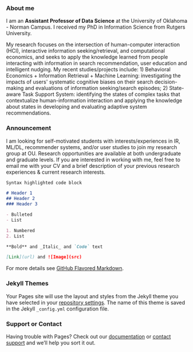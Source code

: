 ### About me

I am an **Assistant Professor of Data Science** at the University of Oklahoma - Norman Campus. I received my PhD in Information Science from Rutgers University.

My research focuses on the intersection of human-computer interaction (HCI), interactive information seeking/retrieval, and computational economics, and seeks to apply the knowledge learned from people interacting with information in search recommendation, user education and intelligent nudging. My recent studies/projects include: 1) Behavioral Economics + Information Retrieval + Machine Learning: investigating the impacts of users' systematic cognitive biases on their search decision-making and evaluations of information seeking/search episodes; 2) State-aware Task Support System: identifying the states of complex tasks that contextualize human-information interaction and applying the knowledge about states in developing and evaluating adaptive system recommendations. 

### Announcement

I am looking for self-motivated students with interests/experiences in IR, ML/DL, recommender systems, and/or user studies to join my research group at OU. Research opportunities are available at both undergraduate and graduate levels. If you are interested in working with me, feel free to email me with your CV and a brief description of your previous research experiences & current research interests. 

```markdown
Syntax highlighted code block

# Header 1
## Header 2
### Header 3

- Bulleted
- List

1. Numbered
2. List

**Bold** and _Italic_ and `Code` text

[Link](url) and ![Image](src)
```

For more details see [GitHub Flavored Markdown](https://guides.github.com/features/mastering-markdown/).

### Jekyll Themes

Your Pages site will use the layout and styles from the Jekyll theme you have selected in your [repository settings](https://github.com/jiqunl/me/settings). The name of this theme is saved in the Jekyll `_config.yml` configuration file.

### Support or Contact

Having trouble with Pages? Check out our [documentation](https://docs.github.com/categories/github-pages-basics/) or [contact support](https://github.com/contact) and we’ll help you sort it out.
